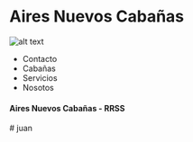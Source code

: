 
# Aires Nuevos Cabañas
![alt text](http://www.patagoniaencantada.com.ar/templates/patagoniaencantada/images/pagina/home/mosaic_1.jpg)
- Contacto
- Cabañas
- Servicios
- Nosotos
#### **Aires Nuevos Cabañas - RRSS**
#   j u a n  
 
